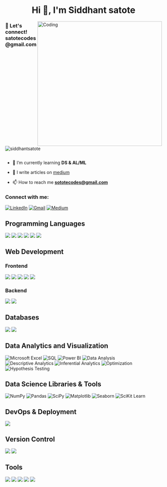 <h1 align="center">Hi 👋, I'm Siddhant satote</h1>
<img align="right" alt="Coding" width="400" src="https://i.pinimg.com/originals/a2/04/1a/a2041aeec8fc5b20ec377e6cd198f303.gif">
<h3 align="left">💬 Let's connect! satotecodes@gmail.com</h3>
<p align="left"> <img src="https://komarev.com/ghpvc/?username=siddhantsatote&label=Profile%20views&color=0e75b6&style=flat" alt="siddhantsatote" /> </p>
<p align="left"> <a href="https://twitter.com/" target="blank"><img src="https://img.shields.io/twitter/follow/?logo=twitter&style=for-the-badge" alt="" /></a> </p>

- 🌱 I’m currently learning **DS & AL/ML**

- 📝 I write articles on [medium](https://medium.com/@satotecodes)

- 📫 How to reach me **sototecodes@gmail.com**

<h3 align="left">Connect with me:</h3>
<p align="left">
<!-- <a href="https://linkedin.com/in/siddhant-satote" target="blank"><img align="center" src="https://raw.githubusercontent.com/rahuldkjain/github-profile-readme-generator/master/src/images/icons/Social/linked-in-alt.svg" alt="siddhantsatote" height="30" width="40" /></a>
<a href="https://instagram.com/siddhant_satote" target="blank"><img align="center" src="https://raw.githubusercontent.com/rahuldkjain/github-profile-readme-generator/master/src/images/icons/Social/instagram.svg" alt="@siddhant_satote" height="30" width="40" /></a>
<a href="https://medium.com/@satotecodes" target="blank"><img align="center" src="https://raw.githubusercontent.com/rahuldkjain/github-profile-readme-generator/master/src/images/icons/Social/medium.svg" alt="@siddhantsatote" height="30" width="40" /></a> -->
   <div>
        <a href="https://www.linkedin.com/in/siddhant-satote/" target="_blank"><img alt="LinkedIn"
                src="https://img.shields.io/badge/linkedin-%230077B5.svg?&style=for-the-badge&logo=linkedin&logoColor=white" /></a>
        <a href="mailto:satotecodes@gmail.com" target="_blank"><img alt="Gmail"
                src="https://img.shields.io/badge/-Gmail-D14836?style=for-the-badge&logo=Gmail&logoColor=white" /></a>
        <a href="https://medium.com/@siddhantsatote" target="_blank"><img alt="Medium"
                src="https://img.shields.io/badge/medium-%2312100E.svg?&style=for-the-badge&logo=medium&logoColor=white" /></a>
    </div>
</p>

<div align="left">
 <h2>Programming Languages</h2>
 <p>
     <img src="https://img.shields.io/badge/JavaScript-%23323330.svg?&style=for-the-badge&logo=javascript&logoColor=%23F7DF1E"/>
     <img src="https://img.shields.io/badge/TypeScript-007ACC?style=for-the-badge&logo=typescript&logoColor=white"/>
     <img src="https://img.shields.io/badge/Python-FFD43B?style=for-the-badge&logo=python&logoColor=darkgreen"/>
     <img src="https://img.shields.io/badge/Java-%23ED8B00.svg?&style=for-the-badge&logo=java&logoColor=white"/>
     <img src="https://img.shields.io/badge/C-%2300599C.svg?&style=for-the-badge&logo=c&logoColor=white"/>
     <img src="https://img.shields.io/badge/C++-00599C?style=for-the-badge&logo=c%2B%2B&logoColor=white"/>
 </p>

 <h2>Web Development</h2>
 <h3>Frontend</h3>
 <p>
     <img src="https://img.shields.io/badge/HTML5-%23E34F26.svg?&style=for-the-badge&logo=html5&logoColor=white"/>
     <img src="https://img.shields.io/badge/CSS3-%231572B6.svg?&style=for-the-badge&logo=css3&logoColor=white"/>
     <img src="https://img.shields.io/badge/Bootstrap-563D7C?style=for-the-badge&logo=bootstrap&logoColor=white"/>
     <img src="https://img.shields.io/badge/Tailwind_CSS-38B2AC?style=for-the-badge&logo=tailwind-css&logoColor=white"/>
     <img src="https://img.shields.io/badge/React-20232A?style=for-the-badge&logo=react&logoColor=61DAFB"/>
 </p>

 <h3>Backend</h3>
 <p>
     <img src="https://img.shields.io/badge/Node.js-%2343853D.svg?&style=for-the-badge&logo=node.js&logoColor=white"/>
     <img src="https://img.shields.io/badge/Express.js-000000?style=for-the-badge&logo=express&logoColor=white"/>
 </p>

 <h2>Databases</h2>
 <p>
     <img src="https://img.shields.io/badge/MongoDB-4EA94B?style=for-the-badge&logo=mongodb&logoColor=white"/>
     <img src="https://img.shields.io/badge/MySQL-00000F?style=for-the-badge&logo=mysql&logoColor=white"/>
 </p>
 
   <h2>Data Analytics and Visualization</h2>
   <div class="badges">
      <img src="https://img.shields.io/badge/MS_Excel-217346?style=for-the-badge&logo=microsoft-excel&logoColor=white" alt="Microsoft Excel" />
      <img src="https://img.shields.io/badge/RDBMS_SQL-4479A1?style=for-the-badge&logo=sqlite&logoColor=white" alt="SQL" />
      <img src="https://img.shields.io/badge/Power_BI-F2C811?style=for-the-badge&logo=power-bi&logoColor=black" alt="Power BI" />
      <img src="https://img.shields.io/badge/Data_Analysis-4682B4?style=for-the-badge&logo=data-analysis&logoColor=white" alt="Data Analysis" />
      <img src="https://img.shields.io/badge/Descriptive_Analytics-FFB6C1?style=for-the-badge&logo=analytics&logoColor=black" alt="Descriptive Analytics" />
      <img src="https://img.shields.io/badge/Inferential_Analytics-FFD700?style=for-the-badge&logo=analytics&logoColor=black" alt="Inferential Analytics" />
      <img src="https://img.shields.io/badge/Optimization-32CD32?style=for-the-badge&logo=optimization&logoColor=white" alt="Optimization" />
      <img src="https://img.shields.io/badge/Hypothesis_Testing-FF6347?style=for-the-badge&logo=testing&logoColor=white" alt="Hypothesis Testing" />
   </div>
   
   <h2>Data Science Libraries & Tools</h2>
   <div class="badges">
      <img src="https://img.shields.io/badge/NumPy-013243?style=for-the-badge&logo=numpy&logoColor=white" alt="NumPy" />
      <img src="https://img.shields.io/badge/Pandas-150458?style=for-the-badge&logo=pandas&logoColor=white" alt="Pandas" />
      <img src="https://img.shields.io/badge/SciPy-8CAAE6?style=for-the-badge&logo=scipy&logoColor=black" alt="SciPy" />
      <img src="https://img.shields.io/badge/Matplotlib-013243?style=for-the-badge&logo=matplotlib&logoColor=white" alt="Matplotlib" />
      <img src="https://img.shields.io/badge/Seaborn-4B8BBE?style=for-the-badge&logo=seaborn&logoColor=white" alt="Seaborn" />
      <img src="https://img.shields.io/badge/SciKit_Learn-F7931E?style=for-the-badge&logo=scikit-learn&logoColor=white" alt="SciKit Learn" />
   </div>


 <h2>DevOps & Deployment</h2>
 <p>
     <img src="https://img.shields.io/badge/Vercel-000000?style=for-the-badge&logo=vercel&logoColor=white"/>
 </p>

 <h2>Version Control</h2>
 <p>
     <img src="https://img.shields.io/badge/Git-%23F05033.svg?&style=for-the-badge&logo=git&logoColor=white"/>
     <img src="https://img.shields.io/badge/GitHub-%23121011.svg?&style=for-the-badge&logo=github&logoColor=white"/>
 </p>

 <h2>Tools</h2>
 <p>
     <img src="https://img.shields.io/badge/Postman-FF6C37?style=for-the-badge&logo=postman&logoColor=white"/>
     <img src="https://img.shields.io/badge/Visual_Studio_Code-0078D4?style=for-the-badge&logo=visual%20studio%20code&logoColor=white"/>
     <img src="https://img.shields.io/badge/Figma-F24E1E?style=for-the-badge&logo=figma&logoColor=white"/>
     <img src="https://img.shields.io/badge/Canva-%2300C4CC.svg?&style=for-the-badge&logo=Canva&logoColor=white"/>
     <img src="https://img.shields.io/badge/Brave-FF1B2D?style=for-the-badge&logo=Brave&logoColor=white"/>
 </p>
</div>
